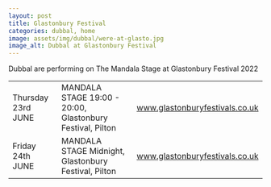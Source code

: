 ```yaml
---
layout: post
title: Glastonbury Festival
categories: dubbal, home
image: assets/img/dubbal/were-at-glasto.jpg
image_alt: Dubbal at Glastonbury Festival
---
```

<p>Dubbal are performing on The Mandala Stage at Glastonbury Festival 2022</p>
<table>
  <colgroup>
    <col class="col1" >
    <col class="col2" >
    <col class="col3" >
  </colgroup>
  <tr>
    <td>Thursday 23rd JUNE</td>
    <td>MANDALA STAGE 19:00 - 20:00, Glastonbury Festival, Pilton</td>
    <td><a href="https://www.glastonburyfestivals.co.uk/line-up/line-up-2022/?stage#mandalastage"  target="_blank" rel="noopener noreferrer">www.glastonburyfestivals.co.uk</a></td>
  </tr>
  <tr>
    <td>Friday 24th JUNE</td>
    <td>MANDALA STAGE Midnight, Glastonbury Festival, Pilton</td>
    <td><a href="https://www.glastonburyfestivals.co.uk/line-up/line-up-2022/?stage#mandalastage"  target="_blank" rel="noopener noreferrer">www.glastonburyfestivals.co.uk</a></td>
  </tr>
</table>
